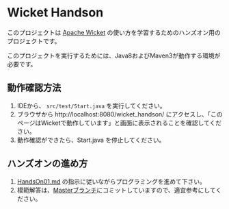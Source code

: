 Wicket Handson
==============

このプロジェクトは [Apache Wicket](http://wicket.apache.org/) の使い方を学習するためのハンズオン用のプロジェクトです。

このプロジェクトを実行するためには、Java8およびMaven3が動作する環境が必要です。

## 動作確認方法

1. IDEから、 `src/test/Start.java` を実行してください。
1. ブラウザから http://localhost:8080/wicket_handson/ にアクセスし、「このページはWicketで動作しています」と画面に表示されることを確認してください。
1. 動作確認ができたら、Start.java を停止してください。

## ハンズオンの進め方

1. [HandsOn01.md](./doc/HandsOn.md) の指示に従いながらプログラミングを進めて下さい。
1. 模範解答は、[Masterブランチ](https://github.com/gishi-yama/wicket_handson/)にコミットしていますので、適宜参考にしてください。

